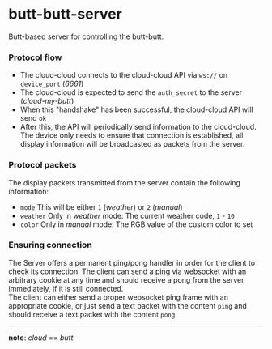 # butt-butt-server
Butt-based server for controlling the butt-butt.

### Protocol flow
* The cloud-cloud connects to the cloud-cloud API via `ws://` on `device_port` (_6661_)
* The cloud-cloud is expected to send the `auth_secret` to the server (_cloud-my-butt_)
* When this "handshake" has been successful, the cloud-cloud API will send `ok`
* After this, the API will periodically send information to the cloud-cloud. The device only needs to ensure that connection is established, all display information will be broadcasted as packets from the server.

### Protocol packets
The display packets transmitted from the server contain the following information:
* `mode` This will be either `1` (_weather_) or `2` (_manual_)
* `weather` Only in _weather_ mode: The current weather code, `1` - `10`
* `color` Only in _manual_ mode: The RGB value of the custom color to set

### Ensuring connection
The Server offers a permanent ping/pong handler in order for the client to check its connection. The client can send a ping via websocket with an arbitrary cookie at any time and should receive a pong from the server immediately, if it is still connected.    
The client can either send a proper websocket ping frame with an appropriate cookie, or just send a text packet with the content `ping` and should receive a text packet with the content `pong`.

----
**note**: _cloud_ == _butt_
